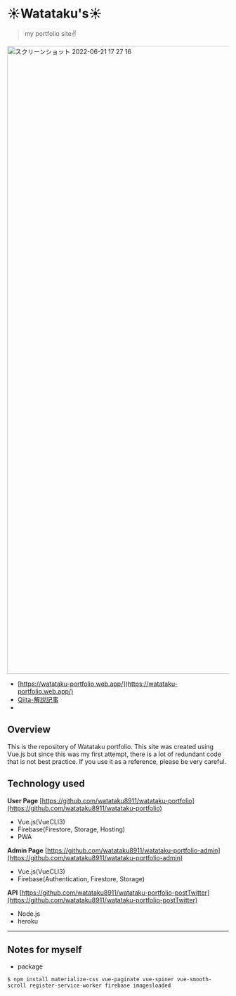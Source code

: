 # ☀️Watataku's☀️

> my portfolio site✌️

<img width="1428" alt="スクリーンショット 2022-06-21 17 27 16" src="https://user-images.githubusercontent.com/39507718/175207165-e48148db-d74f-4cfc-860e-550273a1669e.png">


- [https://watataku-portfolio.web.app/](https://watataku-portfolio.web.app/)
- [Qiita-解説記事](https://qiita.com/watataku8911/items/bb68616a11824345675d)
- 
## Overview
This is the repository of Watataku portfolio. This site was created using Vue.js but since this was my first attempt, there is a lot of redundant code that is not best practice. If you use it as a reference, please be very careful.

## Technology used

**User Page**
[https://github.com/watataku8911/watataku-portfolio](https://github.com/watataku8911/watataku-portfolio)

- Vue.js(VueCLI3)
- Firebase(Firestore, Storage, Hosting)
- PWA

**Admin Page**
[https://github.com/watataku8911/watataku-portfolio-admin](https://github.com/watataku8911/watataku-portfolio-admin)

- Vue.js(VueCLI3)
- Firebase(Authentication, Firestore, Storage)

**API**
[https://github.com/watataku8911/watataku-portfolio-postTwitter](https://github.com/watataku8911/watataku-portfolio-postTwitter)

- Node.js
- heroku

<hr>

## Notes for myself
- package
```
$ npm install materialize-css vue-paginate vue-spiner vue-smooth-scroll register-service-worker firebase imagesloaded
```
